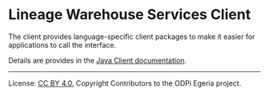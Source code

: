<!-- SPDX-License-Identifier: CC-BY-4.0 -->
<!-- Copyright Contributors to the ODPi Egeria project. -->

# Lineage Warehouse Services Client

The client provides language-specific client packages to make it easier for applications to call the interface.

Details are provides in the [Java Client documentation](docs/user/java-client/README.md).


----
License: [CC BY 4.0](https://creativecommons.org/licenses/by/4.0/),
Copyright Contributors to the ODPi Egeria project.